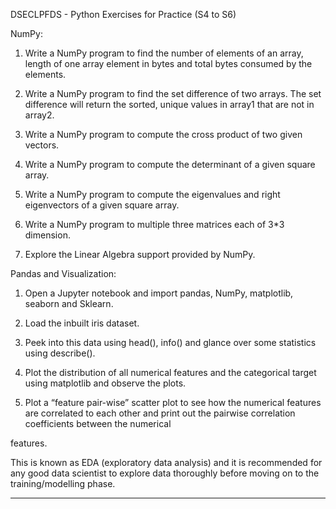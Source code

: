  

DSECLPFDS  - Python Exercises for Practice (S4 to S6)




NumPy:

1. Write a NumPy program to find the number of elements of an array, length of one array element in bytes and total bytes consumed by the elements.

2. Write a NumPy program to find the set difference of two arrays. The set difference will return the sorted, unique values in array1 that are not in array2.

3. Write a NumPy program to compute the cross product of two given vectors.

4. Write a NumPy program to compute the determinant of a given square array.

5. Write a NumPy program to compute the eigenvalues and right eigenvectors of a given square array.

6. Write a NumPy program to multiple three matrices each of 3*3 dimension.

7. Explore the Linear Algebra support provided by NumPy. 

Pandas and Visualization:

1. Open a Jupyter notebook and import pandas, NumPy, matplotlib, seaborn and Sklearn.

2. Load the inbuilt iris dataset.

3. Peek into this data using head(), info() and glance over some statistics using describe().

4. Plot the distribution of all numerical features and the categorical target using matplotlib and observe the plots.

5. Plot a “feature pair-wise” scatter plot to see how the numerical features are correlated to each other and print out the pairwise correlation coefficients between the numerical

features.

This is known as EDA (exploratory data analysis) and it is recommended for any good data scientist to explore data thoroughly before moving on to  the training/modelling phase.




*****
